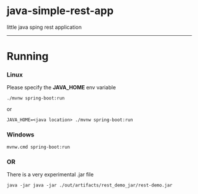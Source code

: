 # java-simple-rest-app
little java sping rest application

---

# Running

### Linux

Please specify the **JAVA_HOME** env variable

``./mvnw spring-boot:run``

or

``JAVA_HOME=<java location> ./mvnw spring-boot:run``

### Windows

``mvnw.cmd spring-boot:run``

### OR

There is a very experimental .jar file

``java -jar java -jar ./out/artifacts/rest_demo_jar/rest-demo.jar``